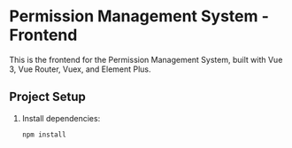 # Permission Management System - Frontend

This is the frontend for the Permission Management System, built with Vue 3, Vue Router, Vuex, and Element Plus.

## Project Setup

1. Install dependencies:
   ```bash
   npm install